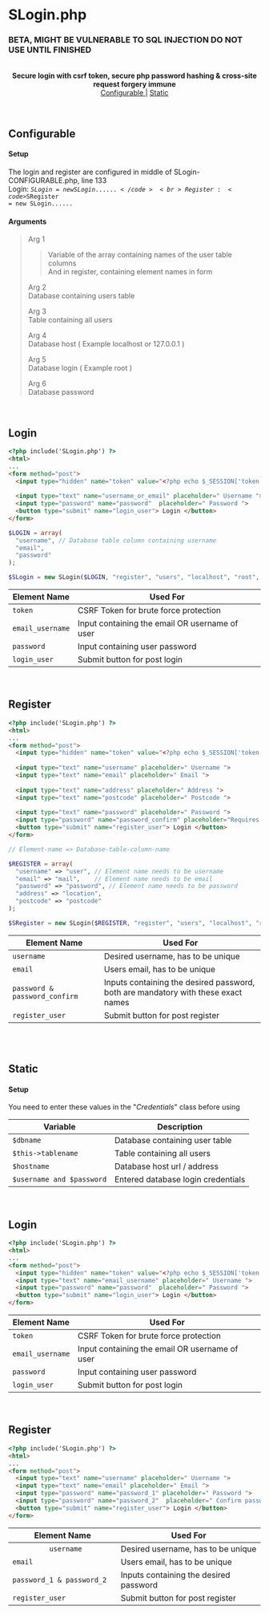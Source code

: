 # SLogin.php

<h3><strong> BETA, MIGHT BE VULNERABLE TO SQL INJECTION DO NOT USE UNTIL FINISHED </strong></h3>
<p align="center"><br>
  <strong>Secure login with csrf token, secure php password hashing & cross-site request forgery immune</strong> <br>
  <a href="#Configurable"> Configurable </a> | <a href="#Static"> Static </a>
</p>
<br>

## Configurable

#### Setup
The login and register are configured in middle of SLogin-CONFIGURABLE.php, line 133 <br>
Login: <code>$SLogin = new SLogin......</code> <br>
Register: <code>$SRegister = new SLogin......</code> <br>

#### Arguments
>Arg 1 <br>
>
>> Variable of the array containing names of the user table columns <br>
>> And in register, containing element names in form
>
>Arg 2 <br>
>Database containing users table
>
>Arg 3 <br>
>Table containing all users
>
>Arg 4 <br>
>Database host ( Example localhost or 127.0.0.1 )
>
>Arg 5 <br>
>Database login ( Example root )
>
>Arg 6 <br>
>Database password




<br>

## Login
```html
<?php include('SLogin.php') ?>
<html>
...
<form method="post">
  <input type="hidden" name="token" value="<?php echo $_SESSION['token'] ?>"> 
  
  <input type="text" name="username_or_email" placeholder=" Username "> <!-- name has to be username_or_email  -->
  <input type="password" name="password"  placeholder=" Password ">     <!-- name has to be password  -->
  <button type="submit" name="login_user"> Login </button>
</form>
```
```php
$LOGIN = array(
  "username", // Database table column containing username
  "email",    
  "password"  
);

$SLogin = new SLogin($LOGIN, "register", "users", "localhost", "root", "password");
```

| Element Name | Used For |
| --- | --- |
| `token` | CSRF Token for brute force protection |
| `email_username` | Input containing the email OR username of user |
| `password` | Input containing user password |
| `login_user` | Submit button for post login |

<br>

## Register
```html
<?php include('SLogin.php') ?>
<html>
...
<form method="post">
  <input type="hidden" name="token" value="<?php echo $_SESSION['token'] ?>"> <!-- REQUIRED -->
  
  <input type="text" name="username" placeholder=" Username ">
  <input type="text" name="email" placeholder=" Email ">
  
  <input type="text" name="address" placeholder=" Address ">
  <input type="text" name="postcode" placeholder=" Postcode ">
  
  <input type="text" name="password" placeholder=" Password ">
  <input type="password" name="password_confirm" placeholder="Requires this exact name"> <!-- REQUIRED -->
  <button type="submit" name="register_user"> Login </button>
</form>
```
```php
// Element-name => Database-table-column-name

$REGISTER = array(
  "username" => "user", // Element name needs to be username
  "email" => "mail",    // Element name needs to be email
  "password" => "password", // Element name needs to be password
  "address" => "location",
  "postcode" => "postcode"
);

$SRegister = new SLogin($REGISTER, "register", "users", "localhost", "root", "password");
```

| Element Name | Used For |
| --- | --- |
| `username` | Desired username, has to be unique |
| `email` | Users email, has to be unique |
| `password & password_confirm` | Inputs containing the desired password, both are mandatory with these exact names |
| `register_user` | Submit button for post register |

<br>
<br>

## Static

#### Setup
You need to enter these values in the "*Credentials*" class before using

| Variable | Description |
| --- | --- |
| `$dbname` | Database containing user table |
| `$this->tablename` | Table containing all users |
| `$hostname` | Database host url / address |
| `$username and $password` | Entered database login credentials |

<br>

## Login
```html
<?php include('SLogin.php') ?>
<html>
...
<form method="post">
  <input type="hidden" name="token" value="<?php echo $_SESSION['token'] ?>">
  <input type="text" name="email_username" placeholder=" Username ">
  <input type="password" name="password"  placeholder=" Password ">
  <button type="submit" name="login_user"> Login </button>
</form>
```

| Element Name | Used For |
| --- | --- |
| `token` | CSRF Token for brute force protection |
| `email_username` | Input containing the email OR username of user |
| `password` | Input containing user password |
| `login_user` | Submit button for post login |

<br>

## Register
```html
<?php include('SLogin.php') ?>
<html>
...
<form method="post">
  <input type="text" name="username" placeholder=" Username ">
  <input type="text" name="email" placeholder=" Email ">
  <input type="password" name="password_1" placeholder=" Password ">
  <input type="password" name="password_2"  placeholder=" Confirm password ">
  <button type="submit" name="register_user"> Login </button>
</form>
```

| Element Name | Used For |
| --- | --- |
| `          username          ` | Desired username, has to be unique |
| `email` | Users email, has to be unique |
| `password_1 & password_2` | Inputs containing the desired password |
| `register_user` | Submit button for post register |
